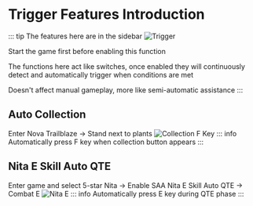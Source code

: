 # Trigger Features Introduction
::: tip
The features here are in the sidebar ![Trigger](/trigger.png)

Start the game first before enabling this function

The functions here act like switches, once enabled they will continuously detect and automatically trigger when conditions are met

Doesn't affect manual gameplay, more like semi-automatic assistance
:::
## Auto Collection
Enter Nova Trailblaze -> Stand next to plants
![Collection F Key](/autoharvest.png)
::: info
Automatically press F key when collection button appears
:::
## Nita E Skill Auto QTE
Enter game and select 5-star Nita -> Enable SAA Nita E Skill Auto QTE -> Combat E
![Nita E](/nitaqte.png)
::: info
Automatically press E key during QTE phase
:::